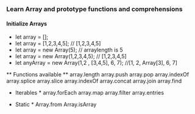 
### Learn Array and prototype functions and comprehensions

#### Initialize Arrays
* let array = [];
* let array = [1,2,3,4,5];  // [1,2,3,4,5]
* let array = new Array(5); // arraylength is 5
* let array = new Array(1,2,3,4,5);  // [1,2,3,4,5]
* let anyArray = new Array(1,2 , [3,4,5], 6, 7);  //[1, 2, Array[3], 6, 7]



** Functions available **
array.length
array.push
array.pop
array.indexOf
array.splice
array.slice
array.indexOf
array.concat
array.join
array.find

* Iterables *
array.forEach
array.map
array.filter
array.entries

* Static *
Array.from
Array.isArray
